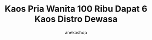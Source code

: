 ---
layout: post
title:  "Kaos Pria Wanita 100 Ribu Dapat 6 Kaos Distro Dewasa"
author: anekashop
categories: Baju Pria, Baju Wanita
image: assets/images/baju/baju5.png
harga: Rp79.200
link: "https://shope.ee/6KfFVVpp6E"
---